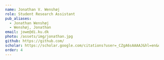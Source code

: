 ```yaml
---
name: Jonathan V. Wenshøj
role: Student Research Assistant
pub_aliases:
  - Jonathan Wenshøj
  - Wenshøj, Jonathan
email: jowe@di.ku.dk
photo: /assets/img/jonathan.jpg
github: https://github.com/
scholar: https://scholar.google.com/citations?user=_CZgA6sAAAAJ&hl=en&oi=ao
order: 4
---
```


